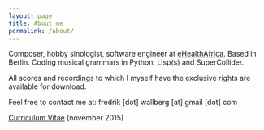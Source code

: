 ```yaml
---
layout: page
title: About me
permalink: /about/
---
```


Composer, hobby sinologist, software engineer at [eHealthAfrica](http://www.ehealthafrica.org/). Based in Berlin. Coding musical grammars in Python, Lisp(s) and SuperCollider.

All scores and recordings to which I myself have the exclusive rights are available for download.

Feel free to contact me at:
fredrik [dot] wallberg [at] gmail [dot] com 

[Curriculum Vitae](https://dl.dropboxusercontent.com/u/4328598/cv_november_2015.pdf) (november 2015)
